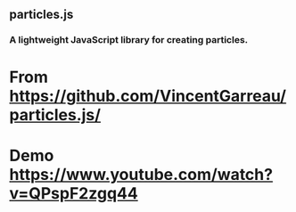 ## particles.js

### A lightweight JavaScript library for creating particles.

# From https://github.com/VincentGarreau/particles.js/

# Demo https://www.youtube.com/watch?v=QPspF2zgq44